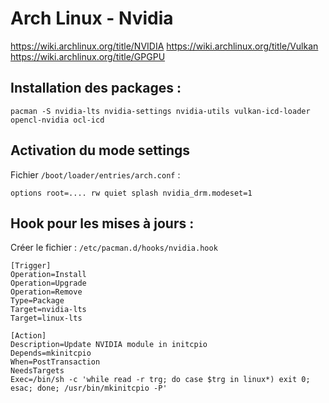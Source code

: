 # Arch Linux - Nvidia

https://wiki.archlinux.org/title/NVIDIA
https://wiki.archlinux.org/title/Vulkan
https://wiki.archlinux.org/title/GPGPU


## Installation des packages :
```
pacman -S nvidia-lts nvidia-settings nvidia-utils vulkan-icd-loader opencl-nvidia ocl-icd
```


## Activation du mode settings

Fichier `/boot/loader/entries/arch.conf` :
```
options root=.... rw quiet splash nvidia_drm.modeset=1
```


## Hook pour les mises à jours :
Créer le fichier : `/etc/pacman.d/hooks/nvidia.hook`
```
[Trigger]
Operation=Install
Operation=Upgrade
Operation=Remove
Type=Package
Target=nvidia-lts
Target=linux-lts

[Action]
Description=Update NVIDIA module in initcpio
Depends=mkinitcpio
When=PostTransaction
NeedsTargets
Exec=/bin/sh -c 'while read -r trg; do case $trg in linux*) exit 0; esac; done; /usr/bin/mkinitcpio -P'
```
